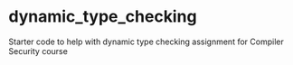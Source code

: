 # dynamic_type_checking
Starter code to help with dynamic type checking assignment for Compiler Security course

